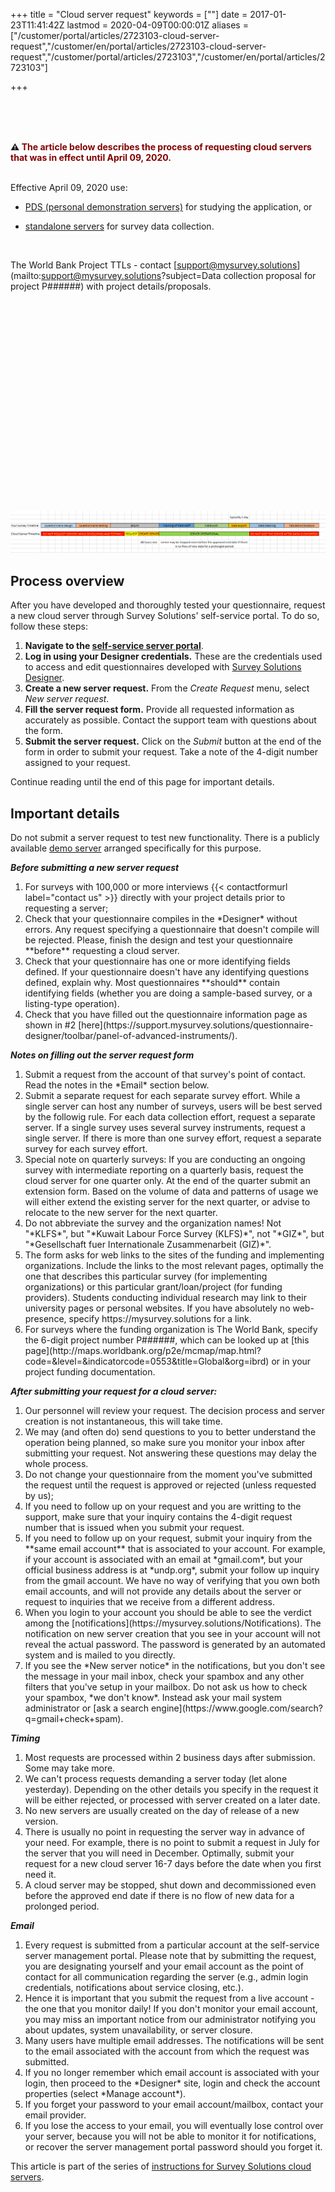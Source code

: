 ﻿+++
title = "Cloud server request"
keywords = [""]
date = 2017-01-23T11:41:42Z
lastmod = 2020-04-09T00:00:01Z
aliases = ["/customer/portal/articles/2723103-cloud-server-request","/customer/en/portal/articles/2723103-cloud-server-request","/customer/portal/articles/2723103","/customer/en/portal/articles/2723103"]

+++




<BR><BR><BR>

<STRONG>⚠️ <FONT color="Maroon">The article below describes the process of requesting cloud servers that was 
in effect until April 09, 2020.</FONT></STRONG>
<BR><BR>

Effective April 09, 2020 use:

- [PDS (personal demonstration servers)](/headquarters/config/personal-demo-server/) 
for studying the application, or 

- [standalone servers](https://support.mysurvey.solutions/headquarters/config/standalone-server/) 
for survey data collection.

<BR>

The World Bank Project TTLs - contact [support@mysurvey.solutions](mailto:support@mysurvey.solutions?subject=Data collection proposal for project P######) with project details/proposals.

<BR><BR><BR><BR><BR><BR><BR><BR><BR><BR><BR><BR><BR><BR><BR><BR><BR><BR><BR>




<IMG src="images/timeline.png">

Process overview
---------------

After you have developed and thoroughly tested your questionnaire,
request a new cloud server through Survey Solutions' self-service
portal. To do so, follow these steps:

1. **Navigate to the [self-service server portal](https://mysurvey.solutions)**.
2. **Log in using your Designer credentials.** These are the
    credentials used to access and edit questionnaires developed with
    [Survey Solutions Designer](https://designer.mysurvey.solutions).
3. **Create a new server request.** From the *Create Request* menu,
    select *New server request*.
4. **Fill the server request form.** Provide all requested information
    as accurately as possible. Contact the support team with questions
    about the form.
5. **Submit the server request.** Click on the *Submit* button at the end
    of the form in order to submit your request. Take a note of the
    4-digit number assigned to your request.

Continue reading until the end of this page for important details.

Important details
-----------------

Do not submit a server request to test new functionality. There is a
    publicly available [demo server](/headquarters/config/demo-server)
    arranged specifically for this purpose.

***Before submitting a new server request***

<OL>
<LI> For surveys with 100,000 or more interviews
    {{< contactformurl label="contact us" >}} directly
    with your project details prior to requesting a server;

<LI> Check that your questionnaire compiles in the *Designer* without errors. Any
request specifying a questionnaire that doesn't compile will be rejected.
Please, finish the design and test your questionnaire **before**
requesting a cloud server.

<LI> Check that your questionnaire has one or more identifying fields defined.
If your questionnaire doesn't have any identifying questions defined,
explain why. Most questionnaires **should** contain identifying fields
(whether you are doing a sample-based survey, or a listing-type operation).

<LI> Check that you have filled out the questionnaire information page as
shown in #2 [here](https://support.mysurvey.solutions/questionnaire-designer/toolbar/panel-of-advanced-instruments/).

</OL>

***Notes on filling out the server request form***

<OL>

<LI> Submit a request from the account of that survey's point of contact.
Read the notes in the *Email* section below.

<LI> Submit a separate request for each separate survey effort. While a
    single server can host any number of surveys, users will be best
    served by the followig rule. For each data collection effort,
    request a separate server. If a single survey uses several survey
    instruments, request a single server. If there is more than one
    survey effort, request a separate survey for each survey effort.
<LI> Special note on quarterly surveys: If you are conducting an ongoing
survey with intermediate reporting on a quarterly basis, request the
cloud server for one quarter only. At the end of the quarter submit an
extension form. Based on the volume of data and patterns of usage we
will either extend the existing server for the next quarter, or advise
to relocate to the new server for the next quarter.

<LI> Do not abbreviate the survey and the organization names! Not "*KLFS*",
but "*Kuwait Labour Force Survey (KLFS)*", not "*GIZ*", but
"*Gesellschaft fuer Internationale Zusammenarbeit (GIZ)*".

<LI> The form asks for web links to the sites of the funding and
implementing organizations. Include the links to the most relevant pages,
optimally the one that describes this particular survey
(for implementing organizations) or this particular grant/loan/project
(for funding providers). Students conducting individual research may
link to their university pages or personal websites. If you have absolutely
no web-presence, specify https://mysurvey.solutions for a link.

<LI> For surveys where the funding organization is The World Bank,
specify the 6-digit project number P######, which can be looked up at
[this page](http://maps.worldbank.org/p2e/mcmap/map.html?code=&level=&indicatorcode=0553&title=Global&org=ibrd)
or in your project funding documentation.

</OL>

***After submitting your request for a cloud server:***

<OL>

<LI> Our personnel will review your request. The decision process and server
creation is not instantaneous, this will take time.

<LI> We may (and often do) send questions to you to better understand the
operation being planned, so make sure you monitor your inbox after
submitting your request. Not answering these questions may delay the whole
process.

<LI> Do not change your questionnaire from the moment you've submitted the
request until the request is approved or rejected (unless requested by us);

<LI> If you need to follow up on your request and you are writting to the
support, make sure that your inquiry contains the 4-digit request number
that is issued when you submit your request.

<LI> If you need to follow up on your request, submit your inquiry from the
**same email account** that is associated to your account. For example, if
your account is associated with an email at *gmail.com*, but your official
business address is at *undp.org*, submit your follow up inquiry from the
gmail account. We have no way of verifying that you own both email
accounts, and will not provide any details about the server or request
to inquiries that we receive from a different address.

<LI> When you login to your account you should be able to see the verdict
among the [notifications](https://mysurvey.solutions/Notifications).
The notification on new server creation that you see in your account
will not reveal the actual password. The password is generated by an
automated system and is mailed to you directly.

<LI> If you see the *New server notice* in the notifications, but you don't
see the message in your mail inbox, check your spambox and any other
filters that you've setup in your mailbox. Do not ask us how to check
your spambox, *we don't know*. Instead ask your mail system administrator
or [ask a search engine](https://www.google.com/search?q=gmail+check+spam).

</OL>

***Timing***
<OL>
<LI> Most requests are processed within 2 business days after submission.
Some may take more.

<LI> We can't process requests demanding a server today (let alone yesterday).
Depending on the other details you specify in the request it will be 
either rejected, or processed with server created on a later date.

<LI> No new servers are usually created on the day of release of a new
version.

<LI> There is usually no point in requesting the server way in advance of
your need. For example, there is no point to submit a request in July
for the server that you will need in December. Optimally, submit your 
request for a new cloud server 16-7 days before the date when you first 
need it.

<LI> A cloud server may be stopped, shut down and decommissioned even
before the approved end date if there is no flow of new data for a 
prolonged period.

</OL>

***Email***

<OL>
<LI> Every request is submitted from a particular account at the self-service
server management portal. Please note that by submitting the request, you
are designating yourself and your email account as the point of contact
for all communication regarding the server (e.g., admin login credentials,
notifications about service closing, etc.).

<LI> Hence it is important that you submit the request from a live account -
the one that you monitor daily! If you don't monitor your email account,
you may miss an important notice from our administrator notifying you about
updates, system unavailability, or server closure.

<LI> Many users have multiple email addresses. The notifications will be sent
to the email associated with the account from which the request was submitted.

<LI> If you no longer remember which email account is associated with your login,
then proceed to the *Designer* site, login and check the account properties
(select *Manage account*).

<LI> If you forget your password to your email account/mailbox, contact
your email provider.

<LI> If you lose the access to your email, you will eventually lose control
over your server, because you will not be able to monitor it for notifications, 
or recover the server management portal password should you forget it.

</OL>

This article is part of the series of [instructions for Survey Solutions
cloud servers](/faq/cloud-server-instructions).